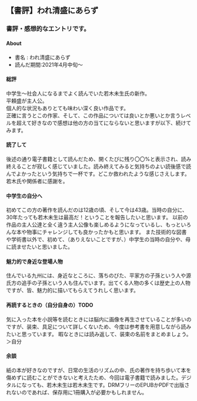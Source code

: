 ## 【書評】われ清盛にあらず


### 書評・感想的なエントリです。

####  About
- 書名 : われ清盛にあらず
- 読んだ期間:2021年4月中旬～



#### 総評

中学生～社会人になるまでよく読んでいた若木未生氏の新作。  
平頼盛が主人公。  
個人的な状況もありとても味わい深く良い作品です。  
正確に言うとこの作家、そして、この作品については良いとか悪いとか言うレベルを超えて好きなので感想は他の方の当てにならないと思いますが以下、続けてみます。

#### 読了して

後述の通り電子書籍として読んだため、開くたびに残り〇〇%と表示され、読み終えることが寂しく感じていました。読み終えてみると気持ちのよい読後感で読んでよかったという気持ちで一杯です。どこか救われたような感じさえします。
若木氏や関係者に感謝を。

#### 中学生の自分へ

初めてこの方の著作を読んだのは12歳の頃、そして今は43歳。当時の自分に、30年たっても若木未生は最高だ！ということを報告したいと思います。  以前の作品の主人公達と全く違う主人公像も楽しめるようになっているし、もっといろんな本や物事にチャレンジしても良かったかもと思います。
また技術的な図書や学術書以外で、初めて、（ありえないことですが、）中学生の当時の自分や、母に読ませたいと思いました。

#### 魅力的で身近な登場人物

住んでいる九州には、身近なところに、落ちのびた、平家方の子孫という人や源氏方の追手の子孫という人も住んでいます。出てくる人物の多くは歴史上の人物ですが、皆、魅力的に描いてもらえてうれしく思います。

#### 再読するときの（自分自身の）TODO

気に入った本を小説等を読むときには脳内に画像を再生させていることが多いのですが、装束、具足について詳しくないため、今度は参考書を用意しながら読みたいと思っています。
暇なときには読み返して、装束の名前をまとめましょう。＞自分

#### 余談
紙の本が好きなのですが、日常の生活のリズムの中、氏の著作を持ち歩いて本を傷めずに読むことができないと考えたため、今回は電子書籍で読みました。デジタルになっても、若木未生は若木未生です。DRMフリーのEPUBかPDFで出版されないのであれば、保存用に1冊購入が必要かもしれません。


